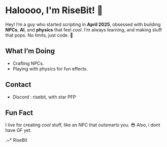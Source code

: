 # Haloooo, I'm RiseBit! 🚀

Hey! I’m a guy who started scripting in **April 2025**, obsessed with building **NPCs**, **AI**, and **physics** that feel *cool*. I’m always learning, and making stuff that pops. No limits, just code. 💾

## What I’m Doing
- Crafting NPCs.
- Playing with physics for fun effects.

## Contact
- Discord : risebit, with star PFP

## Fun Fact
I live for creating *cool* stuff, like an NPC that outsmarts you. 😎 Also, i dont have GF yet.

.~* RiseBit
